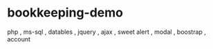 # bookkeeping-demo
php , ms-sql , datables , jquery , ajax , sweet alert , modal , boostrap , account 
